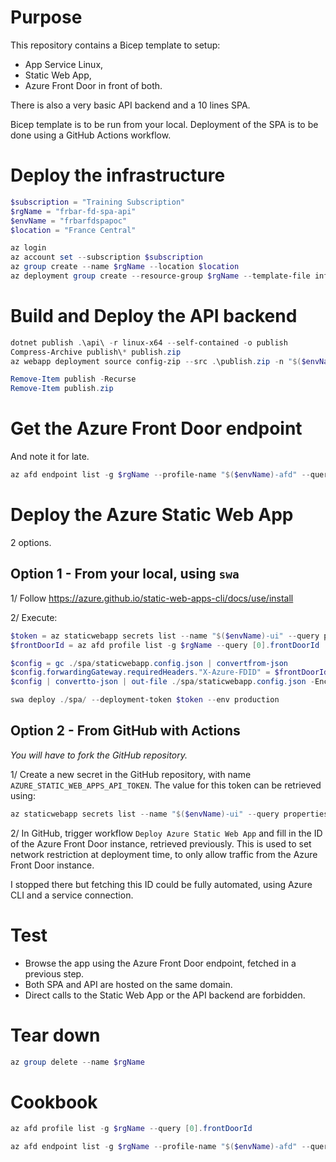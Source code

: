 # Purpose

This repository contains a Bicep template to setup:
- App Service Linux,
- Static Web App,
- Azure Front Door in front of both.

There is also a very basic API backend and a 10 lines SPA.

Bicep template is to be run from your local. Deployment of the SPA is to be done using a GitHub Actions workflow.

# Deploy the infrastructure

```powershell
$subscription = "Training Subscription"
$rgName = "frbar-fd-spa-api"
$envName = "frbarfdspapoc"
$location = "France Central"

az login
az account set --subscription $subscription
az group create --name $rgName --location $location
az deployment group create --resource-group $rgName --template-file infra.bicep --mode complete --parameters envName=$envName
```

# Build and Deploy the API backend

```powershell
dotnet publish .\api\ -r linux-x64 --self-contained -o publish
Compress-Archive publish\* publish.zip
az webapp deployment source config-zip --src .\publish.zip -n "$($envName)-api" -g $rgName

Remove-Item publish -Recurse
Remove-Item publish.zip
```

# Get the Azure Front Door endpoint

And note it for late.

```powershell
az afd endpoint list -g $rgName --profile-name "$($envName)-afd" --query [0].hostName
```

# Deploy the Azure Static Web App

2 options.

## Option 1 - From your local, using `swa`

1/ Follow https://azure.github.io/static-web-apps-cli/docs/use/install

2/ Execute:

```powershell
$token = az staticwebapp secrets list --name "$($envName)-ui" --query properties.apiKey
$frontDoorId = az afd profile list -g $rgName --query [0].frontDoorId 

$config = gc ./spa/staticwebapp.config.json | convertfrom-json
$config.forwardingGateway.requiredHeaders."X-Azure-FDID" = $frontDoorId.Replace("""","")
$config | convertto-json | out-file ./spa/staticwebapp.config.json -Encoding Ascii

swa deploy ./spa/ --deployment-token $token --env production
```

## Option 2 - From GitHub with Actions

*You will have to fork the GitHub repository.*

1/ Create a new secret in the GitHub repository, with name `AZURE_STATIC_WEB_APPS_API_TOKEN`. The value for this token can be retrieved using:

```powershell
az staticwebapp secrets list --name "$($envName)-ui" --query properties.apiKey
```

2/ In GitHub, trigger workflow `Deploy Azure Static Web App` and fill in the ID of the Azure Front Door instance, retrieved previously. This is used to set network restriction at deployment time, to only allow traffic from the Azure Front Door instance.

I stopped there but fetching this ID could be fully automated, using Azure CLI and a service connection.

# Test

- Browse the app using the Azure Front Door endpoint, fetched in a previous step.
- Both SPA and API are hosted on the same domain.
- Direct calls to the Static Web App or the API backend are forbidden.

# Tear down

```powershell
az group delete --name $rgName
```

# Cookbook

```powershell
az afd profile list -g $rgName --query [0].frontDoorId 

az afd endpoint list -g $rgName --profile-name "$($envName)-afd" --query [0].hostName
``` 
